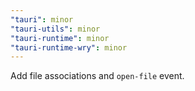 ```yaml
---
"tauri": minor
"tauri-utils": minor
"tauri-runtime": minor
"tauri-runtime-wry": minor
---
```


Add file associations and `open-file` event.
